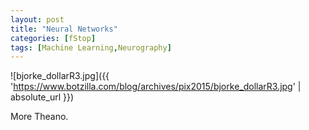 ```yaml
---
layout: post
title: "Neural Networks"
categories: [fStop]
tags: [Machine Learning,Neurography]
---
```



![bjorke_dollarR3.jpg]({{ 'https://www.botzilla.com/blog/archives/pix2015/bjorke_dollarR3.jpg' | absolute_url }})

More Theano.

